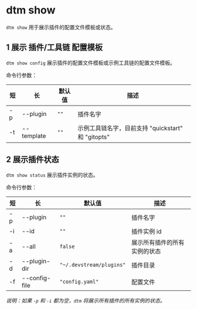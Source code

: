 # dtm show

`dtm show` 用于展示插件的配置文件模板或状态。

## 1 展示 插件/工具链 配置模板

`dtm show config` 展示插件的配置文件模板或示例工具链的配置文件模板。

命令行参数：

| 短  | 长         | 默认值 | 描述                                            |
|-----|------------|-------|------------------------------------------------|
| -p  | --plugin   | `""`  | 插件名字                                        |
| -t  | --template | `""`  | 示例工具链名字，目前支持 "quickstart" 和 "gitopts" |

## 2 展示插件状态

`dtm show status` 展示插件实例的状态。

命令行参数：

| 短  | 长            | 默认值                    | 描述                     |
|-----|---------------|--------------------------|-------------------------|
| -p  | --plugin      | `""`                     | 插件名字                 |
| -i  | --id          | `""`                     | 插件实例 id              |
| -a  | --all         | `false`                  | 展示所有插件的所有实例的状态 |
| -d  | --plugin-dir  | `"~/.devstream/plugins"` | 插件目录                 |
| -f  | --config-file | `"config.yaml"`          | 配置文件                 |

_说明：如果 `-p` 和 `-i` 都为空，`dtm` 将展示所有插件的所有实例的状态。_
